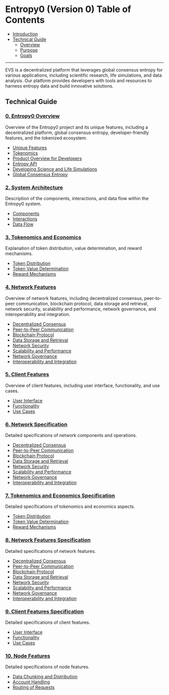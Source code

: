 # Entropy0 (Version 0) Table of Contents

- [Introduction](#introduction)
- [Technical Guide](#technical-guide)
  - [Overview](#overview)
  - [Purpose](#purpose)
  - [Goals](#goals)

---

EVS is a decentralized platform that leverages global consensus entropy for various applications, including scientific research, life simulations, and data analysis. Our platform provides developers with tools and resources to harness entropy data and build innovative solutions.

## Technical Guide

### [0. Entropy0 Overview](#0-entropy0-overview)
Overview of the Entropy0 project and its unique features, including a decentralized platform, global consensus entropy, developer-friendly features, and the tokenized ecosystem.
   - [Unique Features](#unique-features)
   - [Tokenomics](#tokenomics)
   - [Product Overview for Developers](#product-overview-for-developers)
   - [Entropy API](#entropy-api)
   - [Developing Science and Life Simulations](#developing-science-and-life-simulations)
   - [Global Consensus Entropy](#global-consensus-entropy)

### [2. System Architecture](#2-system-architecture)
Description of the components, interactions, and data flow within the Entropy0 system.
   - [Components](#components)
   - [Interactions](#interactions)
   - [Data Flow](#data-flow)

### [3. Tokenomics and Economics](#3-tokenomics-and-economics)
Explanation of token distribution, value determination, and reward mechanisms.
   - [Token Distribution](#token-distribution)
   - [Token Value Determination](#token-value-determination)
   - [Reward Mechanisms](#reward-mechanisms)

### [4. Network Features](#4-network-features)
Overview of network features, including decentralized consensus, peer-to-peer communication, blockchain protocol, data storage and retrieval, network security, scalability and performance, network governance, and interoperability and integration.
   - [Decentralized Consensus](#decentralized-consensus)
   - [Peer-to-Peer Communication](#peer-to-peer-communication)
   - [Blockchain Protocol](#blockchain-protocol)
   - [Data Storage and Retrieval](#data-storage-and-retrieval)
   - [Network Security](#network-security)
   - [Scalability and Performance](#scalability-and-performance)
   - [Network Governance](#network-governance)
   - [Interoperability and Integration](#interoperability-and-integration)

### [5. Client Features](#5-client-features)
Overview of client features, including user interface, functionality, and use cases.
   - [User Interface](#user-interface)
   - [Functionality](#functionality)
   - [Use Cases](#use-cases)

### [6. Network Specification](#6-network-specification)
Detailed specifications of network components and operations.
   - [Decentralized Consensus](#decentralized-consensus)
   - [Peer-to-Peer Communication](#peer-to-peer-communication)
   - [Blockchain Protocol](#blockchain-protocol)
   - [Data Storage and Retrieval](#data-storage-and-retrieval)
   - [Network Security](#network-security)
   - [Scalability and Performance](#scalability-and-performance)
   - [Network Governance](#network-governance)
   - [Interoperability and Integration](#interoperability-and-integration)

### [7. Tokenomics and Economics Specification](#7-tokenomics-and-economics-specification)
Detailed specifications of tokenomics and economics aspects.
   - [Token Distribution](#token-distribution)
   - [Token Value Determination](#token-value-determination)
   - [Reward Mechanisms](#reward-mechanisms)

### [8. Network Features Specification](#8-network-features-specification)
Detailed specifications of network features.
   - [Decentralized Consensus](#decentralized-consensus)
   - [Peer-to-Peer Communication](#peer-to-peer-communication)
   - [Blockchain Protocol](#blockchain-protocol)
   - [Data Storage and Retrieval](#data-storage-and-retrieval)
   - [Network Security](#network-security)
   - [Scalability and Performance](#scalability-and-performance)
   - [Network Governance](#network-governance)
   - [Interoperability and Integration](#interoperability-and-integration)

### [9. Client Features Specification](#9-client-features-specification)
Detailed specifications of client features.
   - [User Interface](#user-interface)
   - [Functionality](#functionality)
   - [Use Cases](#use-cases)

### [10. Node Features](#10-node-features)
Detailed specifications of node features.
   - [Data Chunking and Distribution](#data-chunking-and-distribution)
   - [Account Handling](#account-handling)
   - [Routing of Requests](#routing-of-requests)

